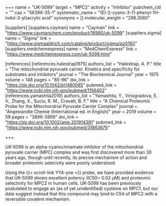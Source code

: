 +++
name = "UK-5099"
target = "MPC2"
activity = "Inhibitor"
pubchem_cid = ""
cas = "56396-35-1"
systematic_name = "(E)-2-cyano-3-(1-phenyl-1H-indol-3-yl)acrylic acid"
synonyms = []
molecular_weight = "288.3060"

[suppliers]
    [suppliers.cayman]
        name = "Cayman"
        link = "https://www.caymanchem.com/product/16980/uk-5099"
    [suppliers.sigma]
        name = "Sigma"
        link = "https://www.sigmaaldrich.com/catalog/product/sigma/pz0160"
    [suppliers.medchemexpress]
        name = "MedChemExpress"
        link = "https://www.medchemexpress.com/uk-5099.html"


[references]
    [references.halestrap1975]
        authors_list = "Halestrap, A. P."
        title = "The mitochondrial pyruvate carrier. Kinetics and specificity for substrates and inhibitors"
        journal = "The Biochemical Journal"
        year = 1975
        volume = 148
        pages = "85-96"
        doi_link = "https://dx.doi.org/10.1042/bj1480085"
        pubmed_link = "https://www.ncbi.nlm.nih.gov/pubmed/1156402"
    [references.yamashita2019]
        authors_list = "Yamashita, Y., Vinogradova, E. V., Zhang, X., Suciu, R. M., Cravatt, B. F."
        title = "A Chemical Proteomic Probe for the Mitochondrial Pyruvate Carrier Complex"
        journal = "Angewandte Chemie (International ed. in English)"
        year = 2019
        volume = 59
        pages = "3896-3899"
        doi_link = "https://dx.doi.org/10.1002/anie.201914391"
        pubmed_link = "https://www.ncbi.nlm.nih.gov/pubmed/31863675"

+++

UK-5099 is an alpha-cyanocinnamate inhibitor of the mitochondrial pyruvate carrier (MPC) complex and was first discovered more than 30 years ago, though until recently, its precise mechanism of action and broader proteomic selecivity were poorly understood.

Using the {{< scroll-link YY4-yne >}} probe, we have provided evidence that UK-5099 shows excellent potency (IC50~ 0.02 μM) and proteomic selectivity for MPC2 in human cells. UK-5099 has been previously postulated to engage an (as of yet unidentified) cysteine on MPC1, but our data suggest instead that this compound may bind to C54 of MPC2 with a reversible covalent mechanism.
